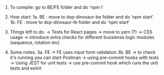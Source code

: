 1. To compile:
    go to BE/FE folder and do 'npm i'
2. How start:
  1a. BE : move to dxp-dinosaur-be folder and do 'npm start'
  1b. FE : move to dxp-dinosaur-fe folder and do 'npm start'

3. Things left to do.
   -> Tests for React pages
   -> move to yarn (?)
   -> CSS usage
   -> introduce extra checks for different bussienss logic modules (sequence, rotation etc)

4. Some notes:
  3a. FE
    -> FE uses input form validation
  3b. BE
    -> to check it's running you can start Postman
    -> using pre-commit hooks with tests
    -> Using JEST for unit tests
    -> use pre-commit hook which runs the unit tests and eslint
